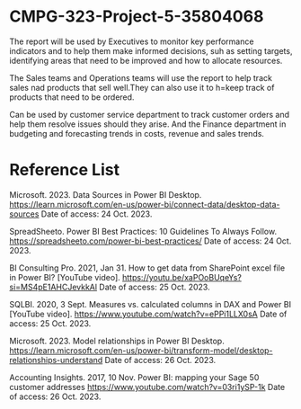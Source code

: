# CMPG-323-Project-5-35804068

The report will be used by Executives to monitor key performance indicators and to help them make informed decisions, suh as setting targets, identifying areas that need to be improved and how to allocate resources.

The Sales teams and Operations teams will use the report to help track sales nad products that sell well.They can also use it to h=keep track of products that need to be ordered.

Can be used by customer service department to track customer orders and help them resolve issues should they arise. And the Finance department in budgeting and forecasting trends in costs, revenue and sales trends.

# Reference List
Microsoft. 2023. Data Sources in Power BI Desktop. https://learn.microsoft.com/en-us/power-bi/connect-data/desktop-data-sources Date of access: 24 Oct. 2023.

SpreadSheeto. Power BI Best Practices: 10 Guidelines To Always Follow.  https://spreadsheeto.com/power-bi-best-practices/ Date of access: 24 Oct. 2023.

BI Consulting Pro. 2021, Jan 31.  How to get data from SharePoint excel file in Power BI? [YouTube video]. https://youtu.be/xaPOoBUqeYs?si=MS4pE1AHCJevkkAl Date of access: 25 Oct. 2023.

SQLBI. 2020, 3 Sept. Measures vs. calculated columns in DAX and Power BI [YouTube video]. https://www.youtube.com/watch?v=ePPi1LLX0sA Date of access: 25 Oct. 2023.

Microsoft. 2023. Model relationships in Power BI Desktop. https://learn.microsoft.com/en-us/power-bi/transform-model/desktop-relationships-understand Date of access: 26 Oct. 2023.

Accounting Insights. 2017, 10 Nov. Power BI: mapping your Sage 50 customer addresses https://www.youtube.com/watch?v=03ri1ySP-1k Date of access: 26 Oct. 2023.
